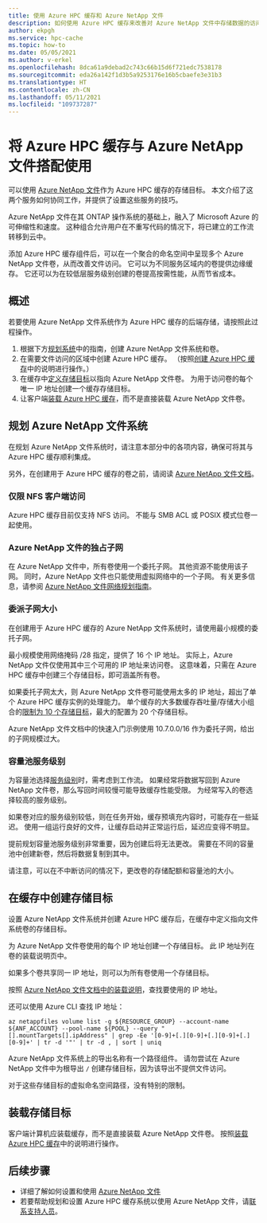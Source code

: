 ```yaml
---
title: 使用 Azure HPC 缓存和 Azure NetApp 文件
description: 如何使用 Azure HPC 缓存来改善对 Azure NetApp 文件中存储数据的访问
author: ekpgh
ms.service: hpc-cache
ms.topic: how-to
ms.date: 05/05/2021
ms.author: v-erkel
ms.openlocfilehash: 8dca61a9debad2c743c66b15d6f721edc7538178
ms.sourcegitcommit: eda26a142f1d3b5a9253176e16b5cbaefe3e31b3
ms.translationtype: HT
ms.contentlocale: zh-CN
ms.lasthandoff: 05/11/2021
ms.locfileid: "109737287"
---
```

# <a name="use-azure-hpc-cache-with-azure-netapp-files"></a>将 Azure HPC 缓存与 Azure NetApp 文件搭配使用

可以使用 [Azure NetApp 文件](https://azure.microsoft.com/services/netapp/)作为 Azure HPC 缓存的存储目标。 本文介绍了这两个服务如何协同工作，并提供了设置这些服务的技巧。

Azure NetApp 文件在其 ONTAP 操作系统的基础上，融入了 Microsoft Azure 的可伸缩性和速度。 这种组合允许用户在不重写代码的情况下，将已建立的工作流转移到云中。

添加 Azure HPC 缓存组件后，可以在一个聚合的命名空间中呈现多个 Azure NetApp 文件卷，从而改善文件访问。 它可以为不同服务区域内的卷提供边缘缓存。 它还可以为在较低层服务级别创建的卷提高按需性能，从而节省成本。

## <a name="overview"></a>概述

若要使用 Azure NetApp 文件系统作为 Azure HPC 缓存的后端存储，请按照此过程操作。

1. 根据下方[规划系统](#plan-your-azure-netapp-files-system)中的指南，创建 Azure NetApp 文件系统和卷。
1. 在需要文件访问的区域中创建 Azure HPC 缓存。 （按照[创建 Azure HPC 缓存](hpc-cache-create.md)中的说明进行操作。）
1. 在缓存中[定义存储目标](#create-storage-targets-in-the-cache)以指向 Azure NetApp 文件卷。 为用于访问卷的每个唯一 IP 地址创建一个缓存存储目标。
1. 让客户端[装载 Azure HPC 缓存](#mount-storage-targets)，而不是直接装载 Azure NetApp 文件卷。

## <a name="plan-your-azure-netapp-files-system"></a>规划 Azure NetApp 文件系统

在规划 Azure NetApp 文件系统时，请注意本部分中的各项内容，确保可将其与 Azure HPC 缓存顺利集成。

另外，在创建用于 Azure HPC 缓存的卷之前，请阅读 [Azure NetApp 文件文档](../azure-netapp-files/index.yml)。

### <a name="nfs-client-access-only"></a>仅限 NFS 客户端访问

Azure HPC 缓存目前仅支持 NFS 访问。 不能与 SMB ACL 或 POSIX 模式位卷一起使用。

### <a name="exclusive-subnet-for-azure-netapp-files"></a>Azure NetApp 文件的独占子网

在 Azure NetApp 文件中，所有卷使用一个委托子网。 其他资源不能使用该子网。 同时，Azure NetApp 文件也只能使用虚拟网络中的一个子网。 有关更多信息，请参阅 [Azure NetApp 文件网络规划指南](../azure-netapp-files/azure-netapp-files-network-topologies.md)。

### <a name="delegated-subnet-size"></a>委派子网大小

在创建用于 Azure HPC 缓存的 Azure NetApp 文件系统时，请使用最小规模的委托子网。

最小规模使用网络掩码 /28 指定，提供了 16 个 IP 地址。 实际上，Azure NetApp 文件仅使用其中三个可用的 IP 地址来访问卷。 这意味着，只需在 Azure HPC 缓存中创建三个存储目标，即可涵盖所有卷。

如果委托子网太大，则 Azure NetApp 文件卷可能使用太多的 IP 地址，超出了单个 Azure HPC 缓存实例的处理能力。 单个缓存的大多数缓存吞吐量/存储大小组合的[限制为 10 个存储目标](hpc-cache-add-storage.md#size-your-cache-correctly-to-support-your-storage-targets)，最大的配置为 20 个存储目标。

Azure NetApp 文件文档中的快速入门示例使用 10.7.0.0/16 作为委托子网，给出的子网规模过大。

### <a name="capacity-pool-service-level"></a>容量池服务级别

为容量池选择[服务级别](../azure-netapp-files/azure-netapp-files-service-levels.md)时，需考虑到工作流。 如果经常将数据写回到 Azure NetApp 文件卷，那么写回时间较慢可能导致缓存性能受限。 为经常写入的卷选择较高的服务级别。

如果卷对应的服务级别较低，则在任务开始，缓存预填充内容时，可能存在一些延迟。 使用一组运行良好的文件，让缓存启动并正常运行后，延迟应变得不明显。

提前规划容量池服务级别非常重要，因为创建后将无法更改。 需要在不同的容量池中创建新卷，然后将数据复制到其中。

请注意，可以在不中断访问的情况下，更改卷的存储配额和容量池的大小。

## <a name="create-storage-targets-in-the-cache"></a>在缓存中创建存储目标

设置 Azure NetApp 文件系统并创建 Azure HPC 缓存后，在缓存中定义指向文件系统卷的存储目标。

为 Azure NetApp 文件卷使用的每个 IP 地址创建一个存储目标。 此 IP 地址列在卷的装载说明页中。

如果多个卷共享同一 IP 地址，则可以为所有卷使用一个存储目标。  

按照 [Azure NetApp 文件文档中的装载说明](../azure-netapp-files/azure-netapp-files-mount-unmount-volumes-for-virtual-machines.md)，查找要使用的 IP 地址。

还可以使用 Azure CLI 查找 IP 地址：

```azurecli
az netappfiles volume list -g ${RESOURCE_GROUP} --account-name ${ANF_ACCOUNT} --pool-name ${POOL} --query "[].mountTargets[].ipAddress" | grep -Ee '[0-9]+[.][0-9]+[.][0-9]+[.][0-9]+' | tr -d '"' | tr -d , | sort | uniq
```

Azure NetApp 文件系统上的导出名称有一个路径组件。 请勿尝试在 Azure NetApp 文件中为根导出 ``/`` 创建存储目标，因为该导出不提供文件访问。

对于这些存储目标的虚拟命名空间路径，没有特别的限制。

## <a name="mount-storage-targets"></a>装载存储目标

客户端计算机应装载缓存，而不是直接装载 Azure NetApp 文件卷。 按照[装载 Azure HPC 缓存](hpc-cache-mount.md)中的说明进行操作。

## <a name="next-steps"></a>后续步骤

* 详细了解如何设置和使用 [Azure NetApp 文件](../azure-netapp-files/index.yml)
* 若要帮助规划和设置 Azure HPC 缓存系统以使用 Azure NetApp 文件，请[联系支持人员](hpc-cache-support-ticket.md)。
